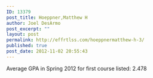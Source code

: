 ```yaml
---
ID: 13379
post_title: Hoeppner,Matthew H
author: Joel DesArmo
post_excerpt: ""
layout: post
permalink: http://effrtlss.com/hoeppnermatthew-h-3/
published: true
post_date: 2012-11-02 20:55:43
---
```

<p>Average GPA in Spring 2012 for first course listed: 2.478</p>